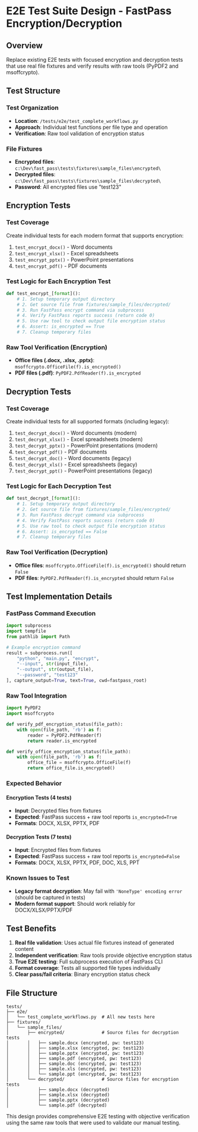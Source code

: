 # E2E Test Suite Design - FastPass Encryption/Decryption

## Overview
Replace existing E2E tests with focused encryption and decryption tests that use real file fixtures and verify results with raw tools (PyPDF2 and msoffcrypto).

## Test Structure

### Test Organization
- **Location**: `/tests/e2e/test_complete_workflows.py`
- **Approach**: Individual test functions per file type and operation
- **Verification**: Raw tool validation of encryption status

### File Fixtures
- **Encrypted files**: `c:\Dev\fast_pass\tests\fixtures\sample_files\encrypted\`
- **Decrypted files**: `c:\Dev\fast_pass\tests\fixtures\sample_files\decrypted\`
- **Password**: All encrypted files use "test123"

## Encryption Tests

### Test Coverage
Create individual tests for each modern format that supports encryption:

1. `test_encrypt_docx()` - Word documents
2. `test_encrypt_xlsx()` - Excel spreadsheets  
3. `test_encrypt_pptx()` - PowerPoint presentations
4. `test_encrypt_pdf()` - PDF documents

### Test Logic for Each Encryption Test
```python
def test_encrypt_[format]():
    # 1. Setup temporary output directory
    # 2. Get source file from fixtures/sample_files/decrypted/
    # 3. Run FastPass encrypt command via subprocess
    # 4. Verify FastPass reports success (return code 0)
    # 5. Use raw tool to check output file encryption status
    # 6. Assert: is_encrypted == True
    # 7. Cleanup temporary files
```

### Raw Tool Verification (Encryption)
- **Office files (.docx, .xlsx, .pptx)**: `msoffcrypto.OfficeFile(f).is_encrypted()`
- **PDF files (.pdf)**: `PyPDF2.PdfReader(f).is_encrypted`

## Decryption Tests

### Test Coverage
Create individual tests for all supported formats (including legacy):

1. `test_decrypt_docx()` - Word documents (modern)
2. `test_decrypt_xlsx()` - Excel spreadsheets (modern)
3. `test_decrypt_pptx()` - PowerPoint presentations (modern)
4. `test_decrypt_pdf()` - PDF documents
5. `test_decrypt_doc()` - Word documents (legacy)
6. `test_decrypt_xls()` - Excel spreadsheets (legacy)
7. `test_decrypt_ppt()` - PowerPoint presentations (legacy)

### Test Logic for Each Decryption Test
```python
def test_decrypt_[format]():
    # 1. Setup temporary output directory
    # 2. Get source file from fixtures/sample_files/encrypted/
    # 3. Run FastPass decrypt command via subprocess
    # 4. Verify FastPass reports success (return code 0)
    # 5. Use raw tool to check output file encryption status
    # 6. Assert: is_encrypted == False
    # 7. Cleanup temporary files
```

### Raw Tool Verification (Decryption)
- **Office files**: `msoffcrypto.OfficeFile(f).is_encrypted()` should return `False`
- **PDF files**: `PyPDF2.PdfReader(f).is_encrypted` should return `False`

## Test Implementation Details

### FastPass Command Execution
```python
import subprocess
import tempfile
from pathlib import Path

# Example encryption command
result = subprocess.run([
    "python", "main.py", "encrypt",
    "--input", str(input_file),
    "--output", str(output_file),
    "--password", "test123"
], capture_output=True, text=True, cwd=fastpass_root)
```

### Raw Tool Integration
```python
import PyPDF2
import msoffcrypto

def verify_pdf_encryption_status(file_path):
    with open(file_path, 'rb') as f:
        reader = PyPDF2.PdfReader(f)
        return reader.is_encrypted

def verify_office_encryption_status(file_path):
    with open(file_path, 'rb') as f:
        office_file = msoffcrypto.OfficeFile(f)
        return office_file.is_encrypted()
```

### Expected Behavior

#### Encryption Tests (4 tests)
- **Input**: Decrypted files from fixtures
- **Expected**: FastPass success + raw tool reports `is_encrypted=True`
- **Formats**: DOCX, XLSX, PPTX, PDF

#### Decryption Tests (7 tests)
- **Input**: Encrypted files from fixtures  
- **Expected**: FastPass success + raw tool reports `is_encrypted=False`
- **Formats**: DOCX, XLSX, PPTX, PDF, DOC, XLS, PPT

### Known Issues to Test
- **Legacy format decryption**: May fail with `'NoneType' encoding error` (should be captured in tests)
- **Modern format support**: Should work reliably for DOCX/XLSX/PPTX/PDF

## Test Benefits

1. **Real file validation**: Uses actual file fixtures instead of generated content
2. **Independent verification**: Raw tools provide objective encryption status
3. **True E2E testing**: Full subprocess execution of FastPass CLI
4. **Format coverage**: Tests all supported file types individually
5. **Clear pass/fail criteria**: Binary encryption status check

## File Structure
```
tests/
├── e2e/
│   └── test_complete_workflows.py  # All new tests here
├── fixtures/
│   └── sample_files/
│       ├── encrypted/              # Source files for decryption tests
│       │   ├── sample.docx (encrypted, pw: test123)
│       │   ├── sample.xlsx (encrypted, pw: test123)
│       │   ├── sample.pptx (encrypted, pw: test123)
│       │   ├── sample.pdf (encrypted, pw: test123)
│       │   ├── sample.doc (encrypted, pw: test123)
│       │   ├── sample.xls (encrypted, pw: test123)
│       │   └── sample.ppt (encrypted, pw: test123)
│       └── decrypted/              # Source files for encryption tests
│           ├── sample.docx (decrypted)
│           ├── sample.xlsx (decrypted)
│           ├── sample.pptx (decrypted)
│           └── sample.pdf (decrypted)
```

This design provides comprehensive E2E testing with objective verification using the same raw tools that were used to validate our manual testing.